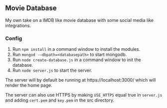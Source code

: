 ## Movie Database

My own take on a IMDB like movie database with some social media like integrations.

### Config

1.	Run `npm install` in a command window to install the modules.
2.	Run `mongod -–dbpath=<databasepath>` to start mongodb.
3.	Run `node create-database.js` in a command window to init the database.
4.	Run `node server.js` to start the server.

The server will by default be running at https://localhost:3000/ which will render the home page.

The server can also use HTTPS by making `USE_HTTPS` equal true in `server.js` and adding `cert.pem` and `key.pem` in the src directory.

